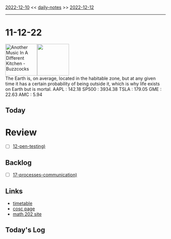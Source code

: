 [2022-12-10](daily_notes/2022-12-10) << [daily-notes](notes/daily-notes.md) >> [2022-12-12](daily_notes/2022-12-12)

---
# 11-12-22
<a href='spotify:album:63x6MwkzIVtoH6lbHIYEtr'><img src='https://i.scdn.co/image/f7e1078966febbca8b9226be4cc90271e6b26e54' alt='Another Music In A Different Kitchen - Buzzcocks' height=100></a><img src='https://imgs.xkcd.com/comics/solar_system_model.png' height=100>
<br>The Earth is, on average, located in the habitable zone, but at any given time it has a certain probability of being outside it, which is why life exists on Earth but is mortal.
AAPL : 142.18 
SP500 : 3934.38 
TSLA : 179.05
GME : 22.63
AMC : 5.94

## Today



# Review
- [ ] [12-pen-testing)](notes/12-pen-testing.md)

## Backlog
- [ ] [17-processes-communication)](notes/17-processes-communication.md)

## Links
- [timetable](https://i.imgur.com/9ghbvAG.png)
- [cosc page](https://cosc203.cspages.otago.ac.nz)
- [math 202 site](https://www.maths.otago.ac.nz/?resOLAF)

## Today's Log